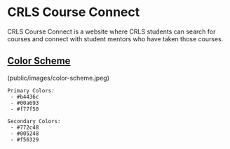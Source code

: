 # CRLS Course Connect
CRLS Course Connect is a website where CRLS students can search for courses and connect with student mentors who have taken those courses.

## [Color Scheme](https://coolors.co/b4436c-00a693-f77f50)
(public/images/color-scheme.jpeg)
```
Primary Colors:
 - #b4436c
 - #00a693
 - #f77f50

Secondary Colors:
 - #772c48
 - #005248
 - #f56329
```

